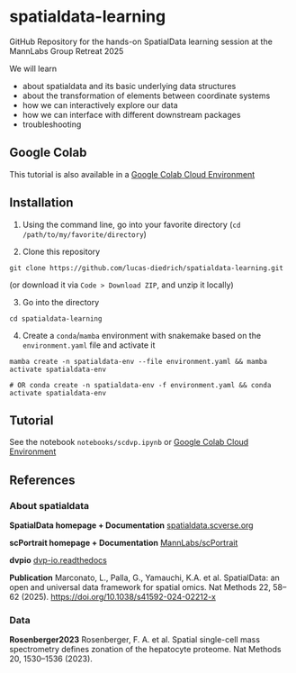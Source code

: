 # spatialdata-learning
GitHub Repository for the hands-on SpatialData learning session at the MannLabs Group Retreat 2025


We will learn

- about spatialdata and its basic underlying data structures
- about the transformation of elements between coordinate systems 
- how we can interactively explore our data 
- how we can interface with different downstream packages
- troubleshooting


## Google Colab

This tutorial is also available in a [Google Colab Cloud Environment](https://colab.research.google.com/github/lucas-diedrich/spatialdata-learning/blob/main/notebooks/scdvp.ipynb)


## Installation 

1. Using the command line, go into your favorite directory (`cd /path/to/my/favorite/directory`)

2. Clone this repository 

```shell 
git clone https://github.com/lucas-diedrich/spatialdata-learning.git
```

(or download it via `Code > Download ZIP`, and unzip it locally)

3. Go into the directory

```shell 
cd spatialdata-learning
```

4. Create a `conda`/`mamba` environment with snakemake based on the `environment.yaml` file and activate it

```shell 
mamba create -n spatialdata-env --file environment.yaml && mamba activate spatialdata-env

# OR conda create -n spatialdata-env -f environment.yaml && conda activate spatialdata-env
```


## Tutorial

See the notebook `notebooks/scdvp.ipynb` or [Google Colab Cloud Environment](https://colab.research.google.com/github/lucas-diedrich/spatialdata-learning/blob/main/notebooks/scdvp.ipynb)

## References

### About spatialdata

**SpatialData homepage + Documentation** [spatialdata.scverse.org](https://spatialdata.scverse.org/en/stable/)

**scPortrait homepage + Documentation** [MannLabs/scPortrait](https://mannlabs.github.io/scPortrait/)

**dvpio** [dvp-io.readthedocs](https://dvp-io.readthedocs.io/en/latest/)


**Publication** Marconato, L., Palla, G., Yamauchi, K.A. et al. SpatialData: an open and universal data framework for spatial omics. Nat Methods 22, 58–62 (2025). https://doi.org/10.1038/s41592-024-02212-x

### Data

**Rosenberger2023** Rosenberger, F. A. et al. Spatial single-cell mass spectrometry defines zonation of the hepatocyte proteome. Nat Methods 20, 1530–1536 (2023).
